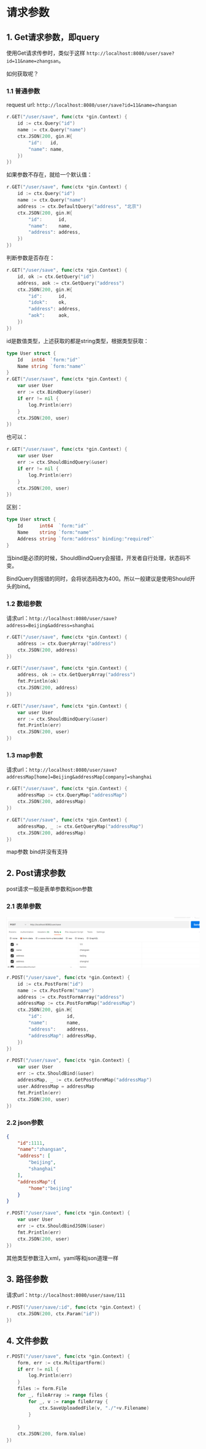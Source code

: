 # 请求参数

## 1. Get请求参数，即query

使用Get请求传参时，类似于这样 `http://localhost:8080/user/save?id=11&name=zhangsan`。

如何获取呢？

### 1.1 普通参数

request url: `http://localhost:8080/user/save?id=11&name=zhangsan`

~~~go
r.GET("/user/save", func(ctx *gin.Context) {
	id := ctx.Query("id")
	name := ctx.Query("name")
	ctx.JSON(200, gin.H{
		"id":   id,
		"name": name,
	})
})
~~~

如果参数不存在，就给一个默认值：

~~~go
r.GET("/user/save", func(ctx *gin.Context) {
	id := ctx.Query("id")
	name := ctx.Query("name")
	address := ctx.DefaultQuery("address", "北京")
	ctx.JSON(200, gin.H{
		"id":      id,
		"name":    name,
		"address": address,
	})
})
~~~

判断参数是否存在：

~~~go
r.GET("/user/save", func(ctx *gin.Context) {
	id, ok := ctx.GetQuery("id")
	address, aok := ctx.GetQuery("address")
	ctx.JSON(200, gin.H{
		"id":      id,
		"idok":    ok,
		"address": address,
		"aok":     aok,
	})
})
~~~

id是数值类型，上述获取的都是string类型，根据类型获取：

~~~go
type User struct {
	Id   int64  `form:"id"`
	Name string `form:"name"`
}
r.GET("/user/save", func(ctx *gin.Context) {
	var user User
	err := ctx.BindQuery(&user)
	if err != nil {
		log.Println(err)
	}
	ctx.JSON(200, user)
})
~~~

也可以：

~~~go
r.GET("/user/save", func(ctx *gin.Context) {
	var user User
	err := ctx.ShouldBindQuery(&user)
	if err != nil {
		log.Println(err)
	}
	ctx.JSON(200, user)
})
~~~

区别：

~~~go
type User struct {
	Id      int64  `form:"id"`
	Name    string `form:"name"`
	Address string `form:"address" binding:"required"`
}
~~~

当bind是必须的时候，ShouldBindQuery会报错，开发者自行处理，状态码不变。

BindQuery则报错的同时，会将状态码改为400。所以一般建议是使用Should开头的bind。

### 1.2 数组参数

请求url：`http://localhost:8080/user/save?address=Beijing&address=shanghai`



~~~go
r.GET("/user/save", func(ctx *gin.Context) {
	address := ctx.QueryArray("address")
	ctx.JSON(200, address)
})
~~~

~~~go
r.GET("/user/save", func(ctx *gin.Context) {
	address, ok := ctx.GetQueryArray("address")
	fmt.Println(ok)
	ctx.JSON(200, address)
})
~~~

~~~go
r.GET("/user/save", func(ctx *gin.Context) {
	var user User
	err := ctx.ShouldBindQuery(&user)
	fmt.Println(err)
	ctx.JSON(200, user)
})
~~~

### 1.3 map参数

请求url：`http://localhost:8080/user/save?addressMap[home]=Beijing&addressMap[company]=shanghai`

~~~go
r.GET("/user/save", func(ctx *gin.Context) {
	addressMap := ctx.QueryMap("addressMap")
	ctx.JSON(200, addressMap)
})
~~~

~~~go
r.GET("/user/save", func(ctx *gin.Context) {
	addressMap, _ := ctx.GetQueryMap("addressMap")
	ctx.JSON(200, addressMap)
})
~~~

map参数 bind并没有支持

## 2. Post请求参数

post请求一般是表单参数和json参数

### 2.1 表单参数

![image-20221121163103752](img/image-20221121163103752.png)

~~~go
r.POST("/user/save", func(ctx *gin.Context) {
	id := ctx.PostForm("id")
	name := ctx.PostForm("name")
	address := ctx.PostFormArray("address")
	addressMap := ctx.PostFormMap("addressMap")
	ctx.JSON(200, gin.H{
		"id":         id,
		"name":       name,
		"address":    address,
		"addressMap": addressMap,
	})
})
~~~

~~~go
r.POST("/user/save", func(ctx *gin.Context) {
	var user User
	err := ctx.ShouldBind(&user)
	addressMap, _ := ctx.GetPostFormMap("addressMap")
	user.AddressMap = addressMap
	fmt.Println(err)
	ctx.JSON(200, user)
})
~~~

### 2.2 json参数

~~~json
{
    "id":1111,
    "name":"zhangsan",
    "address": [
        "beijing",
        "shanghai"
    ],
    "addressMap":{
        "home":"beijing"
    }
}
~~~



~~~go
r.POST("/user/save", func(ctx *gin.Context) {
	var user User
	err := ctx.ShouldBindJSON(&user)
	fmt.Println(err)
	ctx.JSON(200, user)
})
~~~

其他类型参数注入xml，yaml等和json道理一样

## 3. 路径参数

请求url：`http://localhost:8080/user/save/111`

~~~go
r.POST("/user/save/:id", func(ctx *gin.Context) {
	ctx.JSON(200, ctx.Param("id"))
})
~~~

## 4. 文件参数

~~~go
r.POST("/user/save", func(ctx *gin.Context) {
	form, err := ctx.MultipartForm()
	if err != nil {
		log.Println(err)
	}
	files := form.File
	for _, fileArray := range files {
		for _, v := range fileArray {
			ctx.SaveUploadedFile(v, "./"+v.Filename)
		}

	}
	ctx.JSON(200, form.Value)
})
~~~

